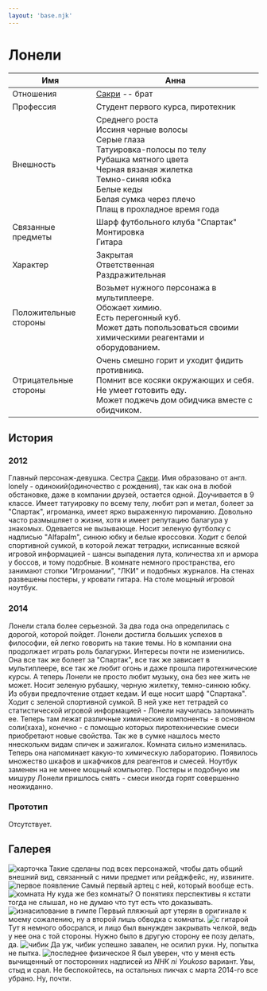 ```yaml
---
layout: 'base.njk'
---
```


# Лонели

Имя | Анна
--- | ---
Отношения | [Сакри](../sacry) -- брат
Профессия | Студент первого курса, пиротехник 
Внешность | Среднего роста<br>Иссиня черные волосы<br>Серые глаза<br>Татуировка-полосы по телу<br>Рубашка мятного цвета<br>Черная вязаная жилетка<br>Темно-синяя юбка<br>Белые кеды<br>Белая сумка через плечо<br>Плащ в прохладное время года 
Связанные предметы | Шарф футбольного клуба "Спартак"<br>Монтировка<br>Гитара 
Характер | Закрытая<br>Ответственная<br>Раздражительная 
Положительные стороны | Возьмет нужного персонажа в мультиплеере.<br>Обожает химию.<br>Есть перегонный куб.<br>Может дать попользоваться своими химическими реагентами и оборудованием.
Отрицательные стороны | Очень смешно горит и уходит фидить противника.<br>Помнит все косяки окружающих и себя.<br>Не умеет готовить еду.<br>Может поджечь дом обидчика вместе с обидчиком. 

## История
### 2012
Главный персонаж-девушка. Сестра [Сакри](../sacry). Имя образовано от англ. lonely - одинокий(одиночество с рождения), так как она в любой обстановке, даже в компании друзей, остается одной. Доучивается в 9 классе. Имеет татуировку по всему телу, любит рэп и метал, болеет за "Спартак", игроманка, имеет ярко выраженную пироманию. Довольно часто размышляет о жизни, хотя и имеет репутацию балагура у знакомых. Одевается не вызывающе. Носит зеленую футболку с надписью "Alfapalm", синюю юбку и белые кроссовки. Ходит с белой спортивной сумкой, в которой лежат тетрадки, исписанные всякой игровой информацией - шансы выпадения лута, количества хп и армора у боссов, и тому подобные. В комнате немного пространства, его занимают стопки "Игромании", "ЛКИ" и подобных журналов. На стенах развешены постеры, у кровати гитара. На столе мощный игровой ноутбук. 
### 2014
Лонели стала более серьезной. За два года она определилась с дорогой, которой пойдет. Лонели достигла больших успехов в философии, ей легко говорить на такие темы. Но в компании она продолжает играть роль балагурки. Интересы почти не изменились. Она все так же болеет за "Спартак", все так же зависает в мультиплеере, все так же любит огонь и даже прошла пиротехнические курсы. А теперь Лонели не просто любит музыку, она без нее жить не может. Носит зеленую рубашку, черную жилетку, темно-синюю юбку. Из обуви предпочтение отдает кедам. И еще носит шарф "Спартака". Ходит с зеленой спортивной сумкой. В ней уже нет тетрадей со статистической игровой информацией - Лонели научилась запоминать ее. Теперь там лежат различные химические компоненты - в основном соли(хаха), конечно - с помощью которых пиротехнические смеси приобретают новые свойства. Так же в сумке нашлось место ннесколькм видам спичек и зажигалок. Комната сильно изменилась. Теперь она напоминает какую-то химическую лабораторию. Появилось множество шкафов и шкафчиков для реагентов и смесей. Ноутбук заменен на не менее мощный компьютер. Постеры и подобную им мишуру Лонели пришлось снять - смеси иногда горят совершенно неожиданно. 
### Прототип
Отсутствует. 

## Галерея

![карточка](/img_orig/old/l2t/12.jpg)
Такие сделаны под всех персонажей, чтобы дать общий внешний вид, связанный с ними предмет или рейджфейс, ну, извините.
![первое появление](/img_orig/old/l2t/2.jpg)
Самый первый артец с ней, который вообще есть.
![комната](/img_orig/old/l2t/8.jpg)
Ну куда же без комнаты? О понятиях перспективы я кстати тогда не слышал, но не думаю что тут есть что доказывать.
![изнасилование в гимпе](/img_orig/old/l2t/26.jpg)
Первый пляжный арт утерян в оригинале к моему сожалению, ну а второй лишь обводка с комнаты.
![с гитарой](/img_orig/old/l2t/31.jpg)
Тут я немного обосрался, и лицо был вынужден закрывать челкой, ведь у нее она с той стороны. Нужно было в другую сторону ее позу делать, да.
![чибик](/img_orig/old/l2t/22.jpg)
Да уж, чибик успешно завален, не осилил руки. Ну, попытка не пытка.
![последнее физическое](/img_orig/old/l2t/35.jpg)
Я был уверен, что у меня есть вычищенный от посторонних надписей из *NHK ni Youkoso* вариант. Увы, стыд и срал. Не беспокойтесь, на остальных пикчах с марта 2014-го все убрано. Ну, почти.
